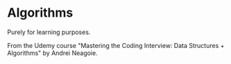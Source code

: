 # Algorithms
Purely for learning purposes.

From the Udemy course "Mastering the Coding Interview: Data Structures + Algorithms" by Andrei Neagoie.
